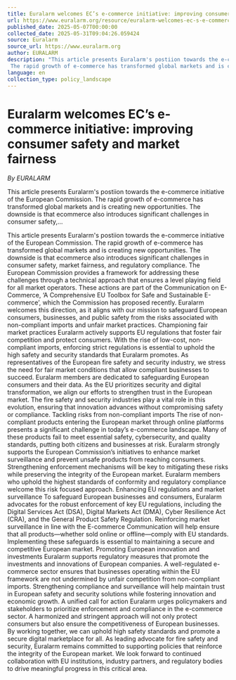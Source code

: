```yaml
---
title: Euralarm welcomes EC’s e-commerce initiative: improving consumer safety and market fairness
url: https://www.euralarm.org/resource/euralarm-welcomes-ec-s-e-commerce-initiative-improving-consumer-safety-and-market-fairness.html
published_date: 2025-05-07T00:00:00
collected_date: 2025-05-31T09:04:26.059424
source: Euralarm
source_url: https://www.euralarm.org
author: EURALARM
description: "This article presents Euralarm's postiion towards the e-commerce initiative of the European Commission. 
 The rapid growth of e-commerce has transformed global markets and is creating new opportunities. The downside is that ecommerce also introduces significant challenges in consumer safety,..."
language: en
collection_type: policy_landscape
---
```


# Euralarm welcomes EC’s e-commerce initiative: improving consumer safety and market fairness

*By EURALARM*

This article presents Euralarm's postiion towards the e-commerce initiative of the European Commission. 
 The rapid growth of e-commerce has transformed global markets and is creating new opportunities. The downside is that ecommerce also introduces significant challenges in consumer safety,...

This article presents Euralarm's postiion towards the e-commerce initiative of the European Commission. 
 The rapid growth of e-commerce has transformed global markets and is creating new opportunities. The downside is that ecommerce also introduces significant challenges in consumer safety, market fairness, and regulatory compliance. The European Commission provides a framework for addressing these challenges through a technical approach that ensures a level playing field for all market operators. These actions are part of the Communication on E-Commerce, ‘A Comprehensive EU Toolbox for Safe and Sustainable E-commerce’, which the Commission has proposed recently. Euralarm welcomes this direction, as it aligns with our mission to safeguard European consumers, businesses, and public safety from the risks associated with non-compliant imports and unfair market practices. 
 Championing fair market practices 
 Euralarm actively supports EU regulations that foster fair competition and protect consumers. With the rise of low-cost, non-compliant imports, enforcing strict regulations is essential to uphold the high safety and security standards that Euralarm promotes. As representatives of the European fire safety and security industry, we stress the need for fair market conditions that allow compliant businesses to succeed. 
 Euralarm members are dedicated to safeguarding European consumers and their data. As the EU prioritizes security and digital transformation, we align our efforts to strengthen trust in the European market. The fire safety and security industries play a vital role in this evolution, ensuring that innovation advances without compromising safety or compliance. 
 Tackling risks from non-compliant imports 
 The rise of non-compliant products entering the European market through online platforms presents a significant challenge in today’s e-commerce landscape. Many of these products fail to meet essential safety, cybersecurity, and quality standards, putting both citizens and businesses at risk. Euralarm strongly supports the European Commission’s initiatives to enhance market surveillance and prevent unsafe products from reaching consumers. Strengthening enforcement mechanisms will be key to mitigating these risks while preserving the integrity of the European market. Euralarm members who uphold the highest standards of conformity and regulatory compliance welcome this risk focused approach. 
 Enhancing EU regulations and market surveillance 
 To safeguard European businesses and consumers, Euralarm advocates for the robust enforcement of key EU regulations, including the Digital Services Act (DSA), Digital Markets Act (DMA), Cyber Resilience Act (CRA), and the General Product Safety Regulation. Reinforcing market surveillance in line with the E-commerce Communication will help ensure that all products—whether sold online or offline—comply with EU standards. Implementing these safeguards is essential to maintaining a secure and competitive European market. 
 Promoting European innovation and investments 
 Euralarm supports regulatory measures that promote the investments and innovations of European companies. A well-regulated e-commerce sector ensures that businesses operating within the EU framework are not undermined by unfair competition from non-compliant imports. Strengthening compliance and surveillance will help maintain trust in European safety and security solutions while fostering innovation and economic growth. 
 A unified call for action 
 Euralarm urges policymakers and stakeholders to prioritize enforcement and compliance in the e-commerce sector. A harmonized and stringent approach will not only protect consumers but also ensure the competitiveness of European businesses. By working together, we can uphold high safety standards and promote a secure digital marketplace for all. 
 As leading advocate for fire safety and security, Euralarm remains committed to supporting policies that reinforce the integrity of the European market. We look forward to continued collaboration with EU institutions, industry partners, and regulatory bodies to drive meaningful progress in this critical area.